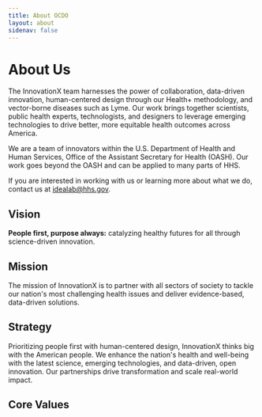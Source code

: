 ```yaml
---
title: About OCDO
layout: about
sidenav: false
---
```


# About Us

The InnovationX team harnesses the power of collaboration, data-driven innovation, human-centered design through our Health+ methodology, and vector-borne diseases such as Lyme. Our work brings together scientists, public health experts, technologists, and designers to leverage emerging technologies to drive better, more equitable health outcomes across America.

We are a team of innovators within the U.S. Department of Health and Human Services, Office of the Assistant Secretary for Health (OASH). Our work goes beyond the OASH and can be applied to many parts of HHS. 

If you are interested in working with us or learning more about what we do, contact us at idealab@hhs.gov.

## Vision
<b>People first, purpose always:</b> catalyzing healthy futures for all through science-driven innovation. 

## Mission
The mission of InnovationX is to partner with all sectors of society to tackle our nation's most challenging health issues and deliver evidence-based, data-driven solutions. 

## Strategy
Prioritizing people first with human-centered design, InnovationX thinks big with the American people. We enhance the nation's health and well-being with the latest science, emerging technologies, and data-driven, open innovation. Our partnerships drive transformation and scale real-world impact. 

## Core Values
